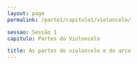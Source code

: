 ```yaml
---
layout: page
permalink: /parte1/capitulo1/violoncelo/

sessao: Sessão 1
capitulo: Partes do Violoncelo

title: As partes do violoncelo e do arco
---
```


